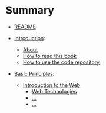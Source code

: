 # Summary

* [README](README.md)


* [Introduction](introduction):
    * [About](introduction/about.md)
    * [How to read this book](introduction/how-to-read-this-book.md)
    * [How to use the code repository](introduction/how-to-use-the-code-repository.md) 


* [Basic Principles](basic-principles/readme.md):
    * [Introduction to the Web](basic-principles/introduction-to-the-web/readme.md) 
        * [Web Technologies](basic-principles/introduction-to-the-web/web-technologies.md)
        * [...]()
        * [...]()


